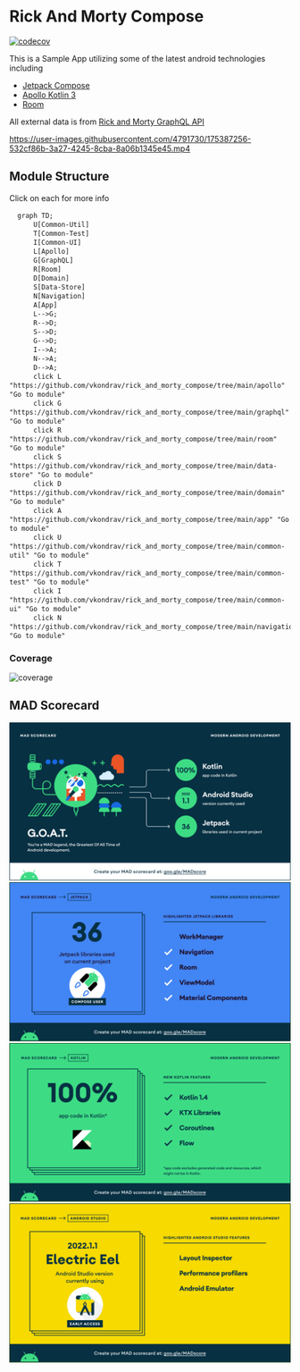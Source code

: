Rick And Morty Compose
=========

[![codecov](https://codecov.io/gh/vkondrav/rick_and_morty_compose/branch/main/graph/badge.svg?token=MX8NPAY19I)](https://codecov.io/gh/vkondrav/rick_and_morty_compose)

This is a Sample App utilizing some of the latest android technologies including

- [Jetpack Compose](https://developer.android.com/jetpack/compose)
- [Apollo Kotlin 3](https://www.apollographql.com/docs/kotlin/)
- [Room](https://developer.android.com/jetpack/androidx/releases/room)

All external data is from [Rick and Morty GraphQL API](https://rickandmortyapi.com/graphql)

https://user-images.githubusercontent.com/4791730/175387256-532cf86b-3a27-4245-8cba-8a06b1345e45.mp4

## Module Structure
Click on each for more info

```mermaid
  graph TD;
      U[Common-Util]
      T[Common-Test]
      I[Common-UI]
      L[Apollo]
      G[GraphQL]
      R[Room]
      D[Domain]
      S[Data-Store]
      N[Navigation]
      A[App]
      L-->G;
      R-->D;
      S-->D;
      G-->D;
      I-->A;
      N-->A;
      D-->A;
      click L "https://github.com/vkondrav/rick_and_morty_compose/tree/main/apollo" "Go to module"
      click G "https://github.com/vkondrav/rick_and_morty_compose/tree/main/graphql" "Go to module"
      click R "https://github.com/vkondrav/rick_and_morty_compose/tree/main/room" "Go to module"
      click S "https://github.com/vkondrav/rick_and_morty_compose/tree/main/data-store" "Go to module"
      click D "https://github.com/vkondrav/rick_and_morty_compose/tree/main/domain" "Go to module"
      click A "https://github.com/vkondrav/rick_and_morty_compose/tree/main/app" "Go to module"
      click U "https://github.com/vkondrav/rick_and_morty_compose/tree/main/common-util" "Go to module"
      click T "https://github.com/vkondrav/rick_and_morty_compose/tree/main/common-test" "Go to module"
      click I "https://github.com/vkondrav/rick_and_morty_compose/tree/main/common-ui" "Go to module"
      click N "https://github.com/vkondrav/rick_and_morty_compose/tree/main/navigation" "Go to module"
```

### Coverage
![coverage](https://codecov.io/gh/vkondrav/rick_and_morty_compose/branch/main/graphs/tree.svg?token=MX8NPAY19I)

## MAD Scorecard
![Summary](/mad_scorecard/summary.png?raw=true)
![Summary](/mad_scorecard/jetpack.png?raw=true)
![Summary](/mad_scorecard/kotlin.png?raw=true)
![Summary](/mad_scorecard/studio.png?raw=true)
